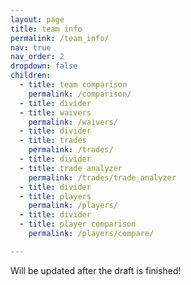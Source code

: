```yaml
---
layout: page
title: team info
permalink: /team_info/
nav: true
nav_order: 2
dropdown: false
children:
  - title: team comparison
    permalink: /comparison/
  - title: divider
  - title: waivers
    permalink: /waivers/
  - title: divider
  - title: trades
    permalink: /trades/
  - title: divider
  - title: trade analyzer
    permalink: /trades/trade_analyzer
  - title: divider
  - title: players
    permalink: /players/
  - title: divider
  - title: player comparison
    permalink: /players/compare/

---
```


Will be updated after the draft is finished!